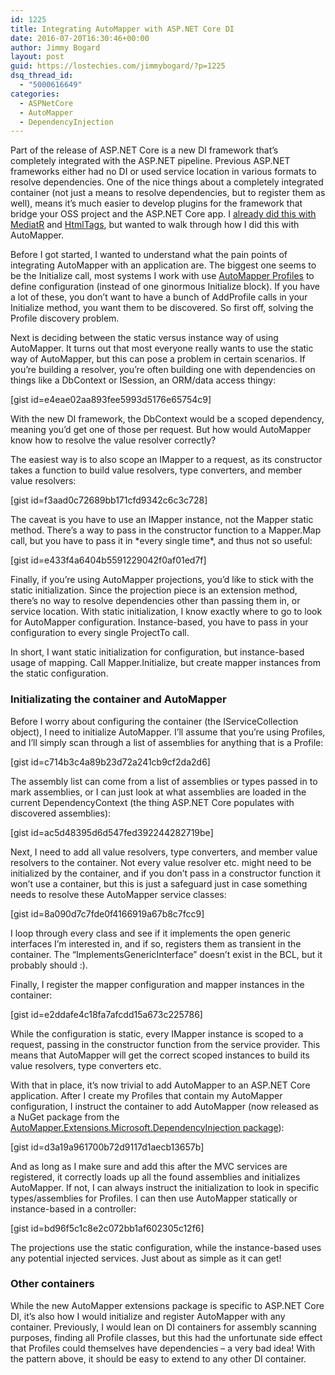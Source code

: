 ```yaml
---
id: 1225
title: Integrating AutoMapper with ASP.NET Core DI
date: 2016-07-20T16:30:46+00:00
author: Jimmy Bogard
layout: post
guid: https://lostechies.com/jimmybogard/?p=1225
dsq_thread_id:
  - "5000616649"
categories:
  - ASPNetCore
  - AutoMapper
  - DependencyInjection
---
```

Part of the release of ASP.NET Core is a new DI framework that’s completely integrated with the ASP.NET pipeline. Previous ASP.NET frameworks either had no DI or used service location in various formats to resolve dependencies. One of the nice things about a completely integrated container (not just a means to resolve dependencies, but to register them as well), means it’s much easier to develop plugins for the framework that bridge your OSS project and the ASP.NET Core app. I [already did this with MediatR](https://lostechies.com/jimmybogard/2016/07/19/mediatr-extensions-for-microsoft-dependency-injection-released/) and [HtmlTags](https://lostechies.com/jimmybogard/2016/07/18/htmltags-4-1-released-for-asp-net-4-and-asp-net-core/), but wanted to walk through how I did this with AutoMapper.

Before I got started, I wanted to understand what the pain points of integrating AutoMapper with an application are. The biggest one seems to be the Initialize call, most systems I work with use [AutoMapper Profiles](https://github.com/AutoMapper/AutoMapper/wiki/Configuration#profile-instances) to define configuration (instead of one ginormous Initialize block). If you have a lot of these, you don’t want to have a bunch of AddProfile calls in your Initialize method, you want them to be discovered. So first off, solving the Profile discovery problem.

Next is deciding between the static versus instance way of using AutoMapper. It turns out that most everyone really wants to use the static way of AutoMapper, but this can pose a problem in certain scenarios. If you’re building a resolver, you’re often building one with dependencies on things like a DbContext or ISession, an ORM/data access thingy:

[gist id=e4eae02aa893fee5993d5176e65754c9]

With the new DI framework, the DbContext would be a scoped dependency, meaning you’d get one of those per request. But how would AutoMapper know how to resolve the value resolver correctly?

The easiest way is to also scope an IMapper to a request, as its constructor takes a function to build value resolvers, type converters, and member value resolvers:

[gist id=f3aad0c72689bb171cfd9342c6c3c728]

The caveat is you have to use an IMapper instance, not the Mapper static method. There’s a way to pass in the constructor function to a Mapper.Map call, but you have to pass it in \*every single time\*, and thus not so useful:

[gist id=e433f4a6404b5591229042f0af01ed7f]

Finally, if you’re using AutoMapper projections, you’d like to stick with the static initialization. Since the projection piece is an extension method, there’s no way to resolve dependencies other than passing them in, or service location. With static initialization, I know exactly where to go to look for AutoMapper configuration. Instance-based, you have to pass in your configuration to every single ProjectTo call.

In short, I want static initialization for configuration, but instance-based usage of mapping. Call Mapper.Initialize, but create mapper instances from the static configuration.

### Initializating the container and AutoMapper

Before I worry about configuring the container (the IServiceCollection object), I need to initialize AutoMapper. I’ll assume that you’re using Profiles, and I’ll simply scan through a list of assemblies for anything that is a Profile:

[gist id=c714b3c4a89b23d72a241cb9cf2da2d6]

The assembly list can come from a list of assemblies or types passed in to mark assemblies, or I can just look at what assemblies are loaded in the current DependencyContext (the thing ASP.NET Core populates with discovered assemblies):

[gist id=ac5d48395d6d547fed392244282719be]

Next, I need to add all value resolvers, type converters, and member value resolvers to the container. Not every value resolver etc. might need to be initialized by the container, and if you don’t pass in a constructor function it won’t use a container, but this is just a safeguard just in case something needs to resolve these AutoMapper service classes:

[gist id=8a090d7c7fde0f4166919a67b8c7fcc9]

I loop through every class and see if it implements the open generic interfaces I’m interested in, and if so, registers them as transient in the container. The “ImplementsGenericInterface” doesn’t exist in the BCL, but it probably should :).

Finally, I register the mapper configuration and mapper instances in the container:

[gist id=e2ddafe4c18fa7afcdd15a673c225786]

While the configuration is static, every IMapper instance is scoped to a request, passing in the constructor function from the service provider. This means that AutoMapper will get the correct scoped instances to build its value resolvers, type converters etc.

With that in place, it’s now trivial to add AutoMapper to an ASP.NET Core application. After I create my Profiles that contain my AutoMapper configuration, I instruct the container to add AutoMapper (now released as a NuGet package from the [AutoMapper.Extensions.Microsoft.DependencyInjection package](https://www.nuget.org/packages/AutoMapper.Extensions.Microsoft.DependencyInjection/)):

[gist id=d3a19a961700b72d9117d1aecb13657b]

And as long as I make sure and add this after the MVC services are registered, it correctly loads up all the found assemblies and initializes AutoMapper. If not, I can always instruct the initialization to look in specific types/assemblies for Profiles. I can then use AutoMapper statically or instance-based in a controller:

[gist id=bd96f5c1c8e2c072bb1af602305c12f6]

The projections use the static configuration, while the instance-based uses any potential injected services. Just about as simple as it can get!

### Other containers

While the new AutoMapper extensions package is specific to ASP.NET Core DI, it’s also how I would initialize and register AutoMapper with any container. Previously, I would lean on DI containers for assembly scanning purposes, finding all Profile classes, but this had the unfortunate side effect that Profiles could themselves have dependencies – a very bad idea! With the pattern above, it should be easy to extend to any other DI container.